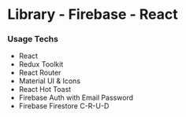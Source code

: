 # Library - Firebase - React

### Usage Techs

- React
- Redux Toolkit
- React Router
- Material UI & Icons
- React Hot Toast
- Firebase Auth with Email Password
- Firebase Firestore C-R-U-D
